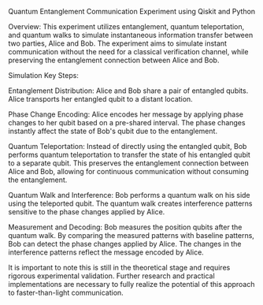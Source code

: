 Quantum Entanglement Communication Experiment using Qiskit and Python

Overview:
This experiment utilizes entanglement, quantum teleportation, and quantum walks to simulate instantaneous information transfer between two parties, Alice and Bob. The experiment aims to simulate instant communication without the need for a classical verification channel, while preserving the entanglement connection between Alice and Bob.

Simulation Key Steps:

Entanglement Distribution:
Alice and Bob share a pair of entangled qubits.
Alice transports her entangled qubit to a distant location.

Phase Change Encoding:
Alice encodes her message by applying phase changes to her qubit based on a pre-shared interval.
The phase changes instantly affect the state of Bob's qubit due to the entanglement.

Quantum Teleportation:
Instead of directly using the entangled qubit, Bob performs quantum teleportation to transfer the state of his entangled qubit to a separate qubit.
This preserves the entanglement connection between Alice and Bob, allowing for continuous communication without consuming the entanglement.

Quantum Walk and Interference:
Bob performs a quantum walk on his side using the teleported qubit.
The quantum walk creates interference patterns sensitive to the phase changes applied by Alice.

Measurement and Decoding:
Bob measures the position qubits after the quantum walk.
By comparing the measured patterns with baseline patterns, Bob can detect the phase changes applied by Alice.
The changes in the interference patterns reflect the message encoded by Alice.

It is important to note this is still in the theoretical stage and requires rigorous experimental validation. Further research and practical implementations are necessary to fully realize the potential of this approach to faster-than-light communication.
